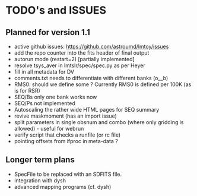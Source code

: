 # TODO's and ISSUES

## Planned for version 1.1

- active github issues:  https://github.com/astroumd/lmtoy/issues
- add the repo counter into the fits header of final output
- autorun mode (restart=2) [partially implemented]
- resolve tsys_aver in lmtslr/spec/spec.py as per Heyer
- fill in all metadata for DV
- comments.txt needs to differentiate with different banks (o__b)
- RMS0:   should we define some <Tsys>?  Currently RMS0 is defined per 100K (as is for RSR)
- SEQ/Bs only one bank works now
- SEQ/Ps not implemented
- Autoscaling the rather wide HTML pages for SEQ summary
- revive maskmoment (has an import issue)
- split parameters in single obsnum and combo (where only gridding is allowed) - useful for webrun
- verify script that checks a runfile (or rc file)
- pointing offsets from ifproc in meta-data ?

## Longer term plans

- SpecFile to be replaced with an SDFITS file.
- integration with dysh
- advanced mapping programs (cf. dysh)
